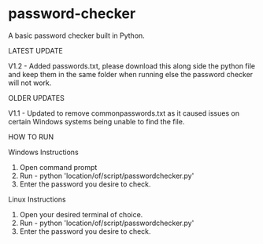 # password-checker
A basic password checker built in Python.

LATEST UPDATE

V1.2 - Added passwords.txt, please download this along side the python file and keep them in the same folder when running else the password checker will not work.

OLDER UPDATES

V1.1 - Updated to remove commonpasswords.txt as it caused issues on certain Windows systems being unable to find the file.

HOW TO RUN

Windows Instructions
1) Open command prompt
2) Run - python 'location/of/script/passwordchecker.py'
3) Enter the password you desire to check.

Linux Instructions
1) Open your desired terminal of choice.
2) Run - python 'location/of/script/passwordchecker.py'
3) Enter the password you desire to check.

